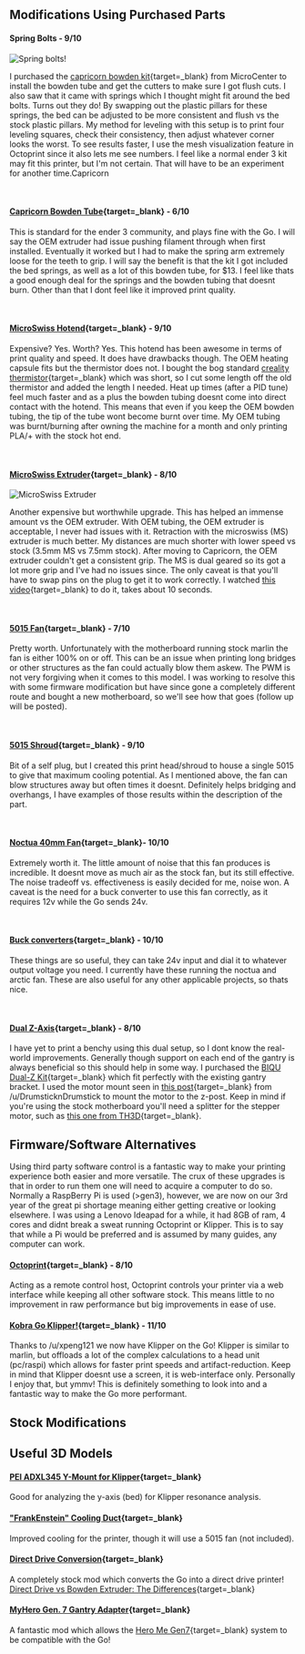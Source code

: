 ## Modifications Using Purchased Parts
#### Spring Bolts  \- 9/10
![Spring bolts!](assets/spring_bolts.jpg)

I purchased the [capricorn bowden kit](https://www.microcenter.com/product/659621/Capricorn_Bowden_Tube_Kit_for_Ender_3-3_Pro-3_V2-Ender_5_Series-CR_10_Series){target=_blank} from MicroCenter to install the bowden tube and get the cutters to make sure I got flush cuts. I also saw that it came with springs which I thought might fit around the bed bolts. Turns out they do! By swapping out the plastic pillars for these springs, the bed can be adjusted to be more consistent and flush vs the stock plastic pillars. My method for leveling with this setup is to print four leveling squares, check their consistency, then adjust whatever corner looks the worst. To see results faster, I use the mesh visualization feature in Octoprint since it also lets me see numbers. I feel like a normal ender 3 kit may fit this printer, but I'm not certain. That will have to be an experiment for another time.Capricorn

&#x200B;

#### [Capricorn Bowden Tube](https://www.microcenter.com/product/625642/creality-capricorn-1-meter-bowden-ptfe-tube-(without-pneumatic-connector)){target=_blank} \- 6/10

This is standard for the ender 3 community, and plays fine with the Go. I will say the OEM extruder had issue pushing filament through when first installed. Eventually it worked but I had to make the spring arm extremely loose for the teeth to grip. I will say the benefit is that the kit I got included the  bed springs, as well as a lot of this bowden tube, for $13. I feel like thats a good enough deal for the springs and the bowden tubing that doesnt burn. Other than that I dont feel like it improved print quality.

&#x200B;

#### [MicroSwiss Hotend](https://store.micro-swiss.com/collections/all-metal-hotend-kits){target=_blank} \- 9/10

Expensive? Yes. Worth? Yes. This hotend has been awesome in terms of print quality and speed. It does have drawbacks though. The OEM heating capsule fits but the thermistor does not. I bought the bog standard [creality thermistor](https://www.microcenter.com/product/625641/Ender-3_Pro_Hotend_Thermistor){target=_blank} which was short, so I cut some length off the old thermistor and added the length I needed. Heat up times (after a PID tune) feel much faster and as a plus the bowden tubing doesnt come into direct contact with the hotend. This means that even if you keep the OEM bowden tubing, the tip of the tube wont become burnt over time. My OEM tubing was burnt/burning after owning the machine for a month and only printing PLA/+ with the stock hot end.

&#x200B;

#### [MicroSwiss Extruder](https://store.micro-swiss.com/products/micro-swiss-bowden-dual-gear-extruder){target=_blank} \- 8/10
![MicroSwiss Extruder](assets/microswiss_extruder.jpeg)

Another expensive but worthwhile upgrade. This has helped an immense amount vs the OEM extruder.  With OEM tubing, the OEM extruder is acceptable, I never had issues with it. Retraction with the microswiss (MS) extruder is much better. My distances are much shorter with lower speed vs stock (3.5mm MS vs 7.5mm stock). After moving to Capricorn, the OEM extruder couldn't get a consistent grip. The MS is dual geared so its got a lot more grip and I've had no issues since. The only caveat is that you'll have to swap pins on the plug to get it to work correctly. I watched [this video](https://www.youtube.com/watch?v=AgyNM7FQrmk){target=_blank} to do it, takes about 10 seconds.

&#x200B;

#### [5015 Fan](https://www.amazon.com/dp/B079BPS9Q8?ref=ppx_yo2ov_dt_b_product_details&th=1){target=_blank} \- 7/10

Pretty worth. Unfortunately with the motherboard running stock marlin the fan is either 100% on or off. This can be an issue when printing long bridges or other structures as the fan could actually blow them askew. The PWM is not very forgiving when it comes to this model. I was working to resolve this with some firmware modification but have since gone a completely different route and bought a new motherboard, so we'll see how that goes (follow up will be posted).

&#x200B;

#### [5015 Shroud](https://www.printables.com/model/348478-monomonster){target=_blank} \- 9/10

Bit of a self plug, but I created this print head/shroud to house a single 5015 to give that maximum cooling potential. As I mentioned above, the fan can blow structures away but often times it doesnt. Definitely helps bridging and overhangs, I have examples of those results within the description of the part.

&#x200B;

#### [Noctua 40mm Fan](https://noctua.at/en/nf-a4x20-flx){target=_blank}\- 10/10

Extremely worth it. The little amount of noise that this fan produces is incredible. It doesnt move as much air as the stock fan, but its still effective. The noise tradeoff vs. effectiveness is easily decided for me, noise won. A caveat is the need for a buck converter to use this fan correctly, as it requires 12v while the Go sends 24v.

&#x200B;

#### [Buck converters](https://www.amazon.com/dp/B07VVXF7YX?psc=1&ref=ppx_yo2ov_dt_b_product_details){target=_blank} \- 10/10

These things are so useful, they can take 24v input and dial it to whatever output voltage you need. I currently have these running the noctua and arctic fan. These are also useful for any other applicable projects, so thats nice.

&#x200B;

#### [Dual Z-Axis](https://biqu.equipment/products/biqu-b1-double-z-axis-upgrade-kit){target=_blank} - 8/10

I have yet to print a benchy using this dual setup, so I dont know the real-world improvements. Generally though support on each end of the gantry is always beneficial so this should help in some way. I purchased the [BIQU Dual-Z Kit](https://www.microcenter.com/product/639846/Dual_Z-Axis_Upgrade_Kit,_T8-8mm_415mm_Lead_Screw_Dual_Z_Step_Motor_42mm_Upgrade_Kit_for_BIQU_B1_3D_Printer){target=_blank} which fit perfectly with the existing gantry bracket. I used the motor mount seen in [this post](https://www.reddit.com/r/anycubic/comments/1083sr2/kobra_neogo_dual_z_mod/){target=_blank} from /u/DrumsticknDrumstick to mount the motor to the z-post. Keep in mind if you're using the stock motherboard you'll need a splitter for the stepper motor, such as [this one from TH3D](https://www.th3dstudio.com/product/dual-z-stepper-motor-adapter-w-cable/){target=_blank}.

## Firmware/Software Alternatives
Using third party software control is a fantastic way to make your printing experience both easier and more versatile. The crux of these upgrades is that in order to run them one will need to acquire a computer to do so. Normally a RaspBerry Pi is used (>gen3), however, we are now on our 3rd year of the great pi shortage meaning either getting creative or looking elsewhere. I was using a Lenovo Ideapad for a while, it had 8GB of ram, 4 cores and didnt break a sweat running Octoprint or Klipper. This is to say that while a Pi would be preferred and is assumed by many guides, any computer can work. 

#### [Octoprint](https://octoprint.org/){target=_blank} - 8/10

Acting as a remote control host, Octoprint controls your printer via a web interface while keeping all other software stock. This means little to no improvement in raw performance but big improvements in ease of use. 

#### [Kobra Go Klipper!](https://reddit.com/r/anycubic/comments/10cwm16/install_klipper_on_kobra_go_or_neo/){target=_blank} \- 11/10

Thanks to /u/xpeng121 we now have Klipper on the Go! Klipper is similar to marlin, but offloads a lot of the complex calculations to a head unit (pc/raspi) which allows for faster print speeds and artifact-reduction. Keep in mind that Klipper doesnt use a screen, it is web-interface only. Personally I enjoy that, but ymmv! This is definitely something to look into and a fantastic way to make the Go more performant.

## Stock Modifications

## Useful 3D Models
#### [PEI ADXL345 Y-Mount for Klipper](https://www.printables.com/model/376722-anycubic-vyper-kobra-go-pei-adxl345-y-mount-for-kl){target=_blank}
Good for analyzing the y-axis (bed) for Klipper resonance analysis.

#### ["FrankEnstein" Cooling Duct](https://www.printables.com/model/365458-anycubic-kobra-go-frankenstein-cooling-duct-remix){target=_blank}
Improved cooling for the printer, though it will use a 5015 fan (not included).

#### [Direct Drive Conversion](https://www.printables.com/model/366079-anycubic-kobra-go){target=_blank}
A completely stock mod which converts the Go into a direct drive printer! [Direct Drive vs Bowden Extruder: The Differences](https://all3dp.com/2/direct-vs-bowden-extruder-technology-shootout/){target=_blank} 

#### [MyHero Gen. 7 Gantry Adapter](https://www.printables.com/model/379569-my-hero-v7-anycubic-kobra-go-gantry-and-abl-mount){target=_blank}
A fantastic mod which allows the [Hero Me Gen7](https://www.printables.com/model/39322-hero-me-gen7-master-suite-release-20){target=_blank} system to be compatible with the Go! 
